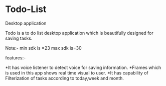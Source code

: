 # Todo-List
Desktop application

Todo is a to do list desktop application which is beautifully designed for saving tasks.

Note:- min sdk is =23 max sdk is=30

features:-

*It has voice listener to detect voice for saving information.
*Frames which is used in this app shows real time visual to user. 
*It has capability of Filterization of tasks according to today,week and month.
